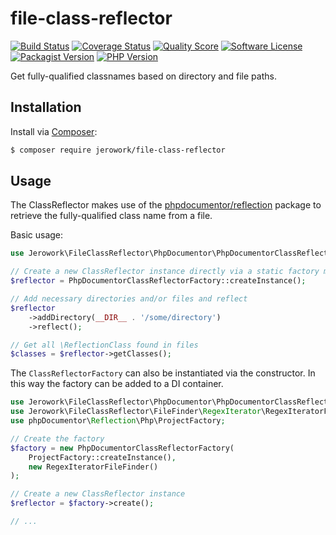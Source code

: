 # file-class-reflector
[![Build Status](https://img.shields.io/endpoint.svg?url=https%3A%2F%2Factions-badge.atrox.dev%2Fjerowork%2Ffile-class-reflector%2Fbadge%3Fref%3Dmain&style=flat-square)](https://github.com/jerowork/file-class-reflector/actions)
[![Coverage Status](https://img.shields.io/scrutinizer/coverage/g/jerowork/file-class-reflector.svg?style=flat-square)](https://scrutinizer-ci.com/g/jerowork/file-class-reflector/code-structure)
[![Quality Score](https://img.shields.io/scrutinizer/g/jerowork/file-class-reflector.svg?style=flat-square)](https://scrutinizer-ci.com/g/jerowork/file-class-reflector)
[![Software License](https://img.shields.io/badge/license-MIT-brightgreen.svg?style=flat-square)](LICENSE)
[![Packagist Version](https://img.shields.io/packagist/v/jerowork/file-class-reflector.svg?style=flat-square&include_prereleases)](https://packagist.org/packages/jerowork/file-class-reflector)
[![PHP Version](https://img.shields.io/badge/php-%5E8.1-8892BF.svg?style=flat-square)](http://www.php.net)

Get fully-qualified classnames based on directory and file paths.

## Installation
Install via [Composer](https://getcomposer.org):
```bash
$ composer require jerowork/file-class-reflector
```

## Usage
The ClassReflector makes use of the [phpdocumentor/reflection](https://github.com/phpDocumentor/Reflection) 
package to retrieve the fully-qualified class name from a file.

Basic usage:

```php
use Jerowork\FileClassReflector\PhpDocumentor\PhpDocumentorClassReflectorFactory;

// Create a new ClassReflector instance directly via a static factory method
$reflector = PhpDocumentorClassReflectorFactory::createInstance();

// Add necessary directories and/or files and reflect
$reflector
    ->addDirectory(__DIR__ . '/some/directory')
    ->reflect();

// Get all \ReflectionClass found in files
$classes = $reflector->getClasses();
```

The `ClassReflectorFactory` can also be instantiated via the constructor.
In this way the factory can be added to a DI container. 
```php
use Jerowork\FileClassReflector\PhpDocumentor\PhpDocumentorClassReflectorFactory;
use Jerowork\FileClassReflector\FileFinder\RegexIterator\RegexIteratorFileFinder;
use phpDocumentor\Reflection\Php\ProjectFactory;

// Create the factory
$factory = new PhpDocumentorClassReflectorFactory(
    ProjectFactory::createInstance(),
    new RegexIteratorFileFinder()
);

// Create a new ClassReflector instance
$reflector = $factory->create();

// ...
```

